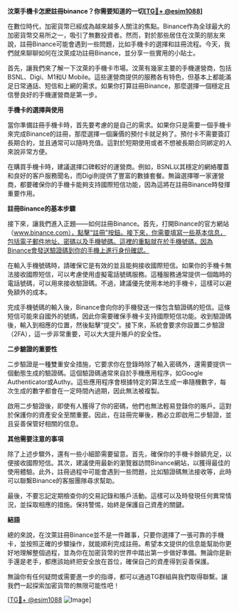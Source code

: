**汶萊手機卡怎麽註冊binance？你需要知道的一切[[TG💪+ @esim1088](https://t.me/s/esim1088)]**

在數位時代，加密貨幣已經成為越來越多人關注的焦點。Binance作為全球最大的加密貨幣交易所之一，吸引了無數投資者。然而，對於那些居住在汶萊的朋友來說，註冊Binance可能會遇到一些問題，比如手機卡的選擇和註冊流程。今天，我們就來聊聊如何在汶萊成功註冊Binance，並分享一些實用的小貼士。

首先，讓我們來了解一下汶萊的手機卡市場。汶萊有幾家主要的手機運營商，包括BSNL、Digi、M1和U Mobile。這些運營商提供的服務各有特色，但基本上都能滿足日常通話、短信和上網的需求。如果你打算註冊Binance，那麼選擇一個穩定且信譽良好的手機運營商是第一步。

**手機卡的選擇與使用**

當你準備註冊手機卡時，首先要考慮的是自己的需求。如果你只是需要一個手機卡來完成Binance的註冊，那麼選擇一個廉價的預付卡就足夠了。預付卡不需要簽訂長期合約，並且通常可以隨時充值。這對於短期使用或者不想被長期合同綁定的人來說非常方便。

在購買手機卡時，建議選擇口碑較好的運營商。例如，BSNL以其穩定的網絡覆蓋和良好的客戶服務聞名，而Digi則提供了豐富的數據套餐。無論選擇哪一家運營商，都要確保你的手機卡能夠支持國際短信功能，因為這將在註冊Binance時發揮重要作用。

**註冊Binance的基本步驟**

接下來，讓我們進入正題——如何註冊Binance。首先，打開Binance的官方網站（www.binance.com），點擊“註冊”按鈕。接下來，你需要填寫一些基本信息，包括電子郵件地址、密碼以及手機號碼。這裡的重點就在於手機號碼，因為Binance會發送驗證碼到你的手機上進行身份確認。

在輸入手機號碼時，請確保它是有效的並且能夠接收國際短信。如果你的手機卡無法接收國際短信，可以考慮使用虛擬電話號碼服務。這種服務通常提供一個臨時的電話號碼，可以用來接收驗證碼。不過，建議優先使用本地的手機卡，這樣可以避免額外的成本。

完成手機號碼的輸入後，Binance會向你的手機發送一條包含驗證碼的短信。這條短信可能來自國外的號碼，因此你需要確保手機卡支持國際短信功能。收到驗證碼後，輸入到相應的位置，然後點擊“提交”。接下來，系統會要求你設置二步驗證（2FA），這一步非常重要，可以大大提升賬戶的安全性。

**二步驗證的重要性**

二步驗證是一種雙重安全措施，它要求你在登錄時除了輸入密碼外，還需要提供一個動態生成的驗證碼。這個驗證碼通常來自於手機應用程序，如Google Authenticator或Authy。這些應用程序會根據特定的算法生成一串隨機數字，每次生成的數字都會在一定時間內過期，因此無法被複製。

啟用二步驗證後，即使有人獲得了你的密碼，他們也無法輕易登錄你的賬戶。這對於保護你的資產安全至關重要。因此，在註冊完畢後，務必立即啟用二步驗證，並且妥善保管好相關的信息。

**其他需要注意的事項**

除了上述步驟外，還有一些小細節需要留意。首先，確保你的手機卡餘額充足，以便接收國際短信。其次，建議使用最新的瀏覽器訪問Binance網站，以獲得最佳的使用體驗。此外，註冊過程中可能會遇到一些問題，比如驗證碼無法接收等，此時可以聯繫Binance的客服團隊尋求幫助。

最後，不要忘記定期檢查你的交易記錄和賬戶活動。這樣可以及時發現任何異常情況，並採取相應的措施。保持警惕，始終是保護自己資產的關鍵。

**結語**

總的來說，在汶萊註冊Binance並不是一件難事，只要你選擇了一張可靠的手機卡，並按照正確的步驟操作，就能順利完成註冊。希望本文提供的信息能幫助你更好地理解整個過程，並為你在加密貨幣的世界中踏出第一步做好準備。無論你是新手還是老手，都應該始終把安全放在首位，確保自己的資產得到妥善保護。

無論你有任何疑問或需要進一步的指導，都可以通過TG群組與我們取得聯繫。讓我們一起探索加密貨幣的無限可能性吧！

[[TG💪+ @esim1088](https://t.me/s/esim1088) ![Image](https://i.postimg.cc/4NQfJmqS/Snipaste-2025-05-13-00-14-12.png)]